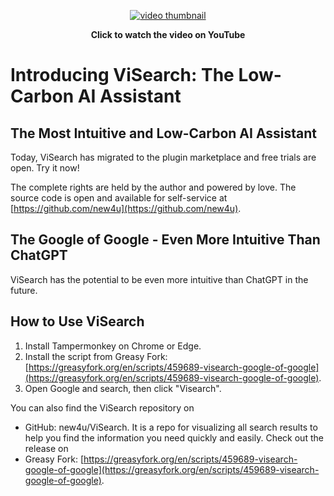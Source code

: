 <p align="center">
<a href="https://www.youtube.com/watch?v=wuQELy6nTjk" target="_blank">
  <img src="https://img.youtube.com/vi/wuQELy6nTjk/0.jpg" alt="video thumbnail">
</a>
<p align="center">
  <b>Click to watch the video on YouTube</b></p>
</p>



# Introducing ViSearch: The Low-Carbon AI Assistant

## The Most Intuitive and Low-Carbon AI Assistant

Today, ViSearch has migrated to the plugin marketplace and free trials are open. Try it now!

The complete rights are held by the author and powered by love. The source code is open and available for self-service at [https://github.com/new4u](https://github.com/new4u).

## The Google of Google - Even More Intuitive Than ChatGPT

ViSearch has the potential to be even more intuitive than ChatGPT in the future.

## How to Use ViSearch

1. Install Tampermonkey on Chrome or Edge.
2. Install the script from Greasy Fork: [https://greasyfork.org/en/scripts/459689-visearch-google-of-google](https://greasyfork.org/en/scripts/459689-visearch-google-of-google).
3. Open Google and search, then click "Visearch".

You can also find the ViSearch repository on 
- GitHub: new4u/ViSearch. It is a repo for visualizing all search results to help you find the information you need quickly and easily. 
Check out the release on 
- Greasy Fork: [https://greasyfork.org/en/scripts/459689-visearch-google-of-google](https://greasyfork.org/en/scripts/459689-visearch-google-of-google).
